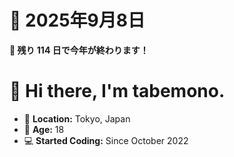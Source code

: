   # 📅 2025年9月8日
  **🎯 残り 114 日で今年が終わります！**
  
  # 👋 Hi there, I'm tabemono.

  - 🏡 **Location:** Tokyo, Japan  
  - 🎂 **Age:** 18  
  - 💻 **Started Coding:** Since October 2022  
  
